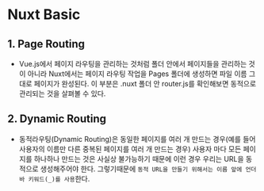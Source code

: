 # Nuxt Basic

## 1. Page Routing

- Vue.js에서 페이지 라우팅을 관리하는 것처럼 폴더 안에서 페이지들을 관리하는 것이 아니라 Nuxt에서는 페이지 라우팅 작업을 Pages 폴더에 생성하면 파일 이름 그대로 페이지가 완성된다. 이 부분은 .nuxt 폴더 안 router.js를 확인해보면 동적으로 관리되는 것을 살펴볼 수 있다.

## 2. Dynamic Routing

- 동적라우팅(Dynamic Routing)은 동일한 페이지를 여러 개 만드는 경우(예를 들어 사용자의 이름만 다른 중복된 페이지를 여러 개 만드는 경우) 사용자 마다 모든 페이지를 하나하나 만드는 것은 사실상 불가능하기 때문에 이런 경우 우리는 URL을 동적으로 생성해주어야 한다. 그렇기때문에 `동적 URL을 만들기 위해서는 이름 앞에 언더바 키워드(_)를 사용`한다.
